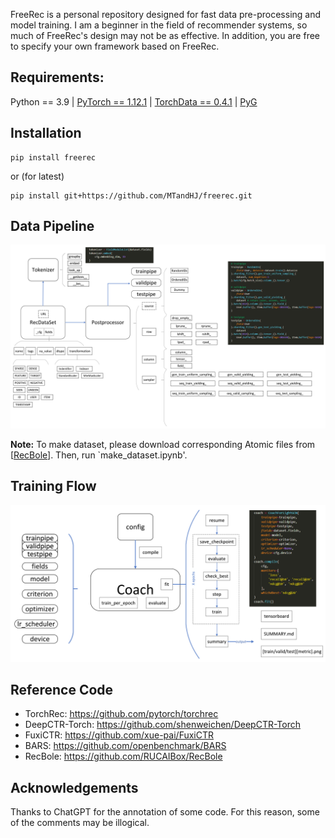 

FreeRec is a personal repository designed for fast data pre-processing and model training.
I am a beginner in the field of recommender systems, so much of FreeRec's design may not be as effective. In addition, you are free to specify your own framework based on FreeRec.


## Requirements: 

Python == 3.9 | [PyTorch == 1.12.1](https://pytorch.org/) | [TorchData == 0.4.1](https://github.com/pytorch/data) | [PyG](https://pytorch-geometric.readthedocs.io/en/latest/notes/installation.html#)


## Installation

    pip install freerec

or (for latest)

    pip install git+https://github.com/MTandHJ/freerec.git



## Data Pipeline

![](docs/src/pipeline.png)

**Note:** To make dataset, please download corresponding Atomic files from [[RecBole](https://drive.google.com/drive/folders/1so0lckI6N6_niVEYaBu-LIcpOdZf99kj)]. 
Then, run `make_dataset.ipynb'.

## Training Flow


![](docs/src/flow.png)


## Reference Code

- TorchRec: https://github.com/pytorch/torchrec 
- DeepCTR-Torch: https://github.com/shenweichen/DeepCTR-Torch
- FuxiCTR: https://github.com/xue-pai/FuxiCTR
- BARS: https://github.com/openbenchmark/BARS
- RecBole: https://github.com/RUCAIBox/RecBole



## Acknowledgements

Thanks to ChatGPT for the annotation of some code. For this reason, some of the comments may be illogical.
